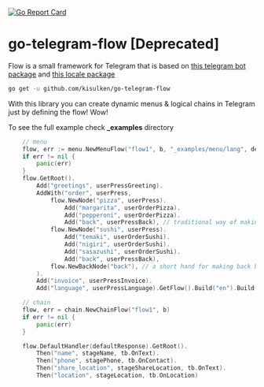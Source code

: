 [![Go Report Card](https://goreportcard.com/badge/github.com/kisulken/go-telegram-flow)](https://goreportcard.com/report/github.com/kisulken/go-telegram-flow)

# go-telegram-flow [Deprecated]
Flow is a small framework for Telegram that is based on [this telegram bot package](https://github.com/tucnak/telebot) and [this locale package](https://github.com/tucnak/tr)

```Bash
go get -u github.com/kisulken/go-telegram-flow
```

With this library you can create dynamic menus & logical chains in Telegram just by defining the flow! Wow!

To see the full example check **_examples** directory
```Go
    // menu
	flow, err := menu.NewMenuFlow("flow1", b, "_examples/menu/lang", defaultLocale)
	if err != nil {
		panic(err)
	} 
	flow.GetRoot().
		Add("greetings", userPressGreeting).
		AddWith("order", userPress,
			flow.NewNode("pizza", userPress).
				Add("margarita", userOrderPizza).
				Add("pepperoni", userOrderPizza).
				Add("back", userPressBack), // traditional way of making back buttons
			flow.NewNode("sushi", userPress).
				Add("temaki", userOrderSushi).
				Add("nigiri", userOrderSushi).
				Add("sasazushi", userOrderSushi).
				Add("back", userPressBack),
			flow.NewBackNode("back"), // a short hand for making back buttons
		).
		Add("invoice", userPressInvoice).
		Add("language", userPressLanguage).GetFlow().Build("en").Build("ru")
```
```Go
    // chain
	flow, err = chain.NewChainFlow("flow1", b)
	if err != nil {
		panic(err)
	}

	flow.DefaultHandler(defaultResponse).GetRoot().
		Then("name", stageName, tb.OnText).
		Then("phone", stagePhone, tb.OnContact).
		Then("share_location", stageShareLocation, tb.OnText).
		Then("location", stageLocation, tb.OnLocation)
```

